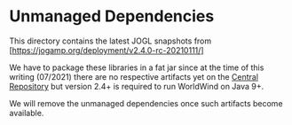 # Unmanaged Dependencies

This directory contains the latest JOGL snapshots from 
[https://jogamp.org/deployment/v2.4.0-rc-20210111/]

We have to package these libraries in a fat jar since at
the time of this writing (07/2021) there are no respective
artifacts yet on the [Central Repository](https://mvnrepository.com/artifact/org.jogamp.jogl)
but version 2.4+ is required to run WorldWind on Java 9+.

We will remove the unmanaged dependencies once such artifacts
become available.

